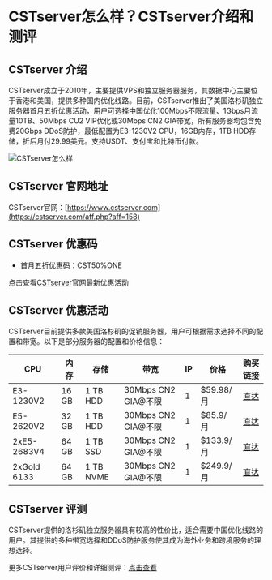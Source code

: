 # CSTserver怎么样？CSTserver介绍和测评

## CSTserver 介绍

CSTserver成立于2010年，主要提供VPS和独立服务器服务，其数据中心主要位于香港和美国，提供多种国内优化线路。目前，CSTserver推出了美国洛杉矶独立服务器首月五折优惠活动，用户可选择中国优化100Mbps不限流量、1Gbps月流量10TB、50Mbps CU2 VIP优化或30Mbps CN2 GIA带宽，所有服务器均包含免费20Gbps DDoS防护，最低配置为E3-1230V2 CPU，16GB内存，1TB HDD存储，折后月付29.99美元。支持USDT、支付宝和比特币付款。

![CSTserver怎么样](https://github.com/user-attachments/assets/091f83c6-a75c-46e1-a9b7-49ccb7745782)

## CSTserver 官网地址

CSTserver官网：[https://www.cstserver.com](https://cstserver.com/aff.php?aff=158)

## CSTserver 优惠码

- 首月五折优惠码：CST50%ONE

[点击查看CSTserver官网最新优惠活动](https://cstserver.com/aff.php?aff=158)

## CSTserver 优惠活动

CSTserver目前提供多款美国洛杉矶的促销服务器，用户可根据需求选择不同的配置和带宽。以下是部分服务器的配置和价格信息：

| CPU           | 内存  | 存储      | 带宽                    | IP | 价格       | 购买链接                                                                                  |
|---------------|-------|-----------|-------------------------|----|------------|-------------------------------------------------------------------------------------------|
| E3-1230V2     | 16 GB | 1 TB HDD  | 30Mbps CN2 GIA@不限      | 1  | $59.98/月   | [直达](https://cstserver.com/aff.php?aff=158&pid=130&mode=console)                        |
| E5-2620V2     | 32 GB | 1 TB HDD  | 30Mbps CN2 GIA@不限      | 1  | $85.9/月    | [直达](https://cstserver.com/aff.php?aff=158&pid=131&mode=console)                        |
| 2xE5-2683V4   | 64 GB | 1 TB SSD  | 30Mbps CN2 GIA@不限      | 1  | $133.9/月   | [直达](https://cstserver.com/aff.php?aff=158&pid=133&mode=console)                        |
| 2xGold 6133   | 64 GB | 1 TB NVME | 30Mbps CN2 GIA@不限      | 1  | $249.9/月   | [直达](https://cstserver.com/aff.php?aff=158&pid=134&mode=console)                        |

## CSTserver 评测

CSTserver提供的洛杉矶独立服务器具有较高的性价比，适合需要中国优化线路的用户。其提供的多种带宽选择和DDoS防护服务使其成为海外业务和跨境服务的理想选择。

更多CSTserver用户评价和详细测评：[点击查看](https://cstserver.com/aff.php?aff=158)
